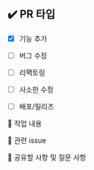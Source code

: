 ## ✔️ PR 타입
- [x] 기능 추가
- [ ] 버그 수정
- [ ] 리팩토링
- [ ] 사소한 수정
- [ ] 배포/릴리즈


📜 작업 내용
<!--작업한 내용을 간단하게 기록해주세요!-->

📢 관련 issue
<!-- 작업 시작 전 할당한 이슈를 closed와 함께 이슈 번호를 작성해주시면 merge 시 이슈가 closed 됩니다. 
  ex) closed #1
-->

🙋 공유할 사항 및 질문 사항
